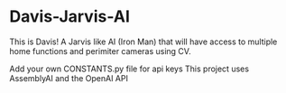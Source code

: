 # Davis-Jarvis-AI
This is Davis! A Jarvis like AI (Iron Man) that will have access to multiple home functions and perimiter cameras using CV. 

Add your own CONSTANTS.py file for api keys
This project uses AssemblyAI and the OpenAI API